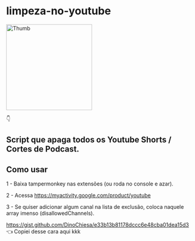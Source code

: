 


# limpeza-no-youtube

  <img src="https://pbs.twimg.com/media/GCPB4fOXQAAhbJq.png" alt="Thumb" width="230"/>

👇

## Script que apaga todos os Youtube Shorts / Cortes de Podcast.


## Como usar

1 - Baixa tampermonkey nas extensões (ou roda no console e azar).

2 - Acessa https://myactivity.google.com/product/youtube

3 - Se quiser adicionar algum canal na lista de exclusão, coloca naquele array imenso (disallowedChannels).

https://gist.github.com/DinoChiesa/e33b13b81178dccc6e48cba01dea15d3
👈
Copiei desse cara aqui kkk
